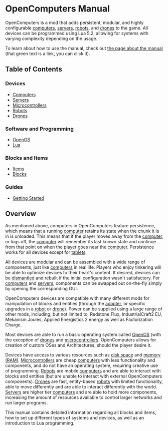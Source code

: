 # OpenComputers Manual

OpenComputers is a mod that adds persistent, modular, and highly configurable [computers](general/computer.md), [servers](item/server1.md), [robots](block/robot.md), and [drones](item/drone.md) to the game. All devices can be programmed using Lua 5.2, allowing for systems with varying complexity depending on the usage. 

To learn about how to use the manual, check out [the page about the manual](item/manual.md) (that green text is a link, you can click it).

## Table of Contents

### Devices
- [Computers](general/computer.md)
- [Servers](item/server1.md)
- [Microcontrollers](block/microcontroller.md)
- [Robots](block/robot.md)
- [Drones](item/drone.md)

### Software and Programming
- [OpenOS](general/openOS.md)
- [Lua](general/lua.md)

### Blocks and Items
- [Items](item/index.md)
- [Blocks](block/index.md)

### Guides
- [Getting Started](general/quickstart.md)

## Overview

As mentioned above, computers in OpenComputers feature persistence, which means that a running [computer](general/computer.md) retains its state when the chunk it is in is unloaded. This means that if the player moves away from the [computer](general/computer.md), or logs off, the [computer](general/computer.md) will remember its last known state and continue from that point on when the player goes near the [computer](general/computer.md). Persistence works for all devices except for [tablets](item/tablet.md).  

All devices are modular and can be assembled with a wide range of components, just like [computers](general/computer.md) in real life. Players who enjoy tinkering will be able to optimize devices to their heart's content. If desired, devices can be [dismantled](block/disassembler.md) and rebuilt if the initial configuration wasn't satisfactory. For [computers](general/computer.md) and [servers](item/server1.md), components can be swapped out on-the-fly simply by opening the corresponding GUI. 

OpenComputers devices are compatible with many different mods for manipulation of blocks and entities (through the [adapter](block/adapter.md), or specific upgrades in a [robot](block/robot.md) or [drone](item/drone.md)). Power can be supplied using a large range of other mods, including, but not limited to, Redstone Flux, IndustrialCraft2 EU, Mekanism Joules, Applied Energistics 2 energy as well as Factorization Charge. 

Most devices are able to run a basic operating system called [OpenOS](general/openOS.md) (with the exception of [drones](item/drone.md) and [microcontrollers](block/microcontroller.md). OpenComputers allows for creation of custom OSes and Architectures, should the player desire it.

Devices have access to various resources such as [disk space](item/hdd1.md) and [memory (RAM)](item/ram1.md). [Microcontrollers](block/microcontroller.md) are cheap [computers](general/computer.md) with less functionality and components, and do not have an operating system, requiring creative use of programming. [Robots](block/robot.md) are mobile [computers](general/computer.md) and are able to interact with blocks and entities (but are unable to interact with external OpenComputers components). [Drones](item/drone.md) are fast, entity-based [robots](block/robot.md) with limited functionality, able to move differently and are able to interact differently with the world. [Servers](item/server1.md) are higher tier [computers](general/computer.md) and are able to hold more components, increasing the amount of resources available to control larger networks and run larger programs. 

This manual contains detailed information regarding all blocks and items, how to set up different types of systems and devices, as well as an introduction to Lua programming.
